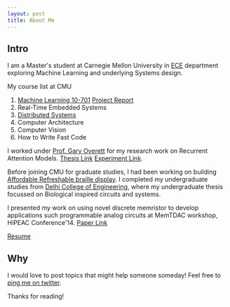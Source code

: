 ```yaml
---
layout: post
title: About Me
---
```

## Intro
I am a Master's student at Carnegie Mellon University in [ECE](https://www.ece.cmu.edu) department exploring Machine Learning and underlying Systems design.  

My course list at CMU 

1. [Machine Learning 10-701](http://www.cs.cmu.edu/~mgormley/courses/10701-f16/) [Project Report](ML701_final_report.pdf)
2. Real-Time Embedded Systems
3. [Distributed Systems](http://www.cs.cmu.edu/~srini/15-440/syllabus.html)
4. Computer Architecture
5. Computer Vision
6. How to Write Fast Code


I worked under [Prof. Gary Overett](http://gary.overett.org) for my research work on Recurrent Attention Models. [Thesis Link](thesis.pdf) [Experiment Link](smnist.gif).

Before joining CMU for graduate studies, I had been working on building [Affordable Refreshable braille display](http://assistech.iitd.ernet.in/index.php). I completed my undergraduate studies from [Delhi College of Engineering](http://dtu.ac.in), where my undergraduate thesis focussed on Biological inspired circuits and systems.

I presented my work on using novel discrete memristor to develop applications such programmable analog circuits at MemTDAC workshop, HiPEAC Conference'14. [Paper Link](paper1.pdf)

[Resume](parth_chadha_cv.pdf)

## Why
I would love to post topics that might help someone someday!
Feel free to [ping me on twitter](https://twitter.com/parth_29).

Thanks for reading!
